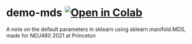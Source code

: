 # demo-mds <a href="https://colab.research.google.com/github/qihongl/demo-mds/blob/main/MDS%20simulation.ipynb"><img src="https://colab.research.google.com/assets/colab-badge.svg" alt="Open in Colab" title="Open and Execute in Google Colaboratory"></a>


A note on the default parameters in sklearn using sklearn.manifold.MDS, made for NEU480 2021 at Princeton

